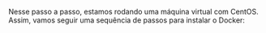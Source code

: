 Nesse passo a passo, estamos rodando uma máquina virtual com CentOS. Assim, vamos seguir uma sequência de passos para instalar o Docker:

